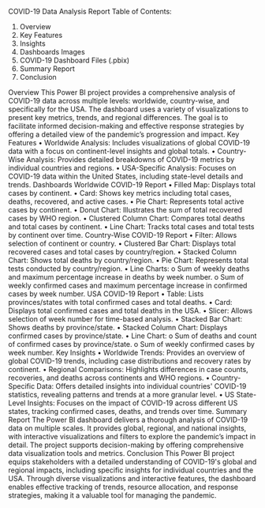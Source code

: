 COVID-19 Data Analysis Report
Table of Contents:
1.	Overview
2.	Key Features
3.	Insights
4.	Dashboards Images
5.	COVID-19 Dashboard Files (.pbix)
6.	Summary Report
7.	Conclusion
   
Overview
This Power BI project provides a comprehensive analysis of COVID-19 data across multiple levels: worldwide, country-wise, and specifically for the USA. The dashboard uses a variety of visualizations to present key metrics, trends, and regional differences. The goal is to facilitate informed decision-making and effective response strategies by offering a detailed view of the pandemic’s progression and impact.
Key Features
•	Worldwide Analysis: Includes visualizations of global COVID-19 data with a focus on continent-level insights and global totals.
•	Country-Wise Analysis: Provides detailed breakdowns of COVID-19 metrics by individual countries and regions.
•	USA-Specific Analysis: Focuses on COVID-19 data within the United States, including state-level details and trends.
Dashboards
Worldwide COVID-19 Report
•	Filled Map: Displays total cases by continent.
•	Card: Shows key metrics including total cases, deaths, recovered, and active cases.
•	Pie Chart: Represents total active cases by continent.
•	Donut Chart: Illustrates the sum of total recovered cases by WHO region.
•	Clustered Column Chart: Compares total deaths and total cases by continent.
•	Line Chart: Tracks total cases and total tests by continent over time.
Country-Wise COVID-19 Report
•	Filter: Allows selection of continent or country.
•	Clustered Bar Chart: Displays total recovered cases and total cases by country/region.
•	Stacked Column Chart: Shows total deaths by country/region.
•	Pie Chart: Represents total tests conducted by country/region.
•	Line Charts:
o	Sum of weekly deaths and maximum percentage increase in deaths by week number.
o	Sum of weekly confirmed cases and maximum percentage increase in confirmed cases by week number.
USA COVID-19 Report
•	Table: Lists provinces/states with total confirmed cases and total deaths.
•	Card: Displays total confirmed cases and total deaths in the USA.
•	Slicer: Allows selection of week number for time-based analysis.
•	Stacked Bar Chart: Shows deaths by province/state.
•	Stacked Column Chart: Displays confirmed cases by province/state.
•	Line Chart:
o	Sum of deaths and count of confirmed cases by province/state.
o	Sum of weekly confirmed cases by week number.
Key Insights
•	Worldwide Trends: Provides an overview of global COVID-19 trends, including case distributions and recovery rates by continent.
•	Regional Comparisons: Highlights differences in case counts, recoveries, and deaths across continents and WHO regions.
•	Country-Specific Data: Offers detailed insights into individual countries' COVID-19 statistics, revealing patterns and trends at a more granular level.
•	US State-Level Insights: Focuses on the impact of COVID-19 across different US states, tracking confirmed cases, deaths, and trends over time.
Summary Report
The Power BI dashboard delivers a thorough analysis of COVID-19 data on multiple scales. It provides global, regional, and national insights, with interactive visualizations and filters to explore the pandemic’s impact in detail. The project supports decision-making by offering comprehensive data visualization tools and metrics.
Conclusion
This Power BI project equips stakeholders with a detailed understanding of COVID-19's global and regional impacts, including specific insights for individual countries and the USA. Through diverse visualizations and interactive features, the dashboard enables effective tracking of trends, resource allocation, and response strategies, making it a valuable tool for managing the pandemic.

